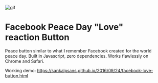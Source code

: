 ![gif](https://cloud.githubusercontent.com/assets/713909/18810530/728a4b14-82b6-11e6-8e91-2c6d439bc178.gif)

# Facebook Peace Day "Love" reaction Button 
Peace button similar to what I remember Facebook created for the world peace day. Built in Javascript, zero dependencies.
Works flawlessly on Chrome and Safari.

Working demo: https://sankalpsans.github.io/2016/09/24/facebook-love-button.html
